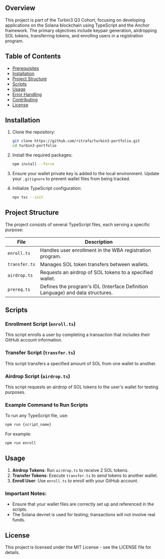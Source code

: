 ## Overview
This project is part of the Turbin3 Q3 Cohort, focusing on developing applications on the Solana blockchain using TypeScript and the Anchor framework. The primary objectives include keypair generation, airdropping SOL tokens, transferring tokens, and enrolling users in a registration program.

## Table of Contents
- [Prerequisites](#prerequisites)
- [Installation](#installation)
- [Project Structure](#project-structure)
- [Scripts](#scripts)
- [Usage](#usage)
- [Error Handling](#error-handling)
- [Contributing](#contributing)
- [License](#license)


## Installation
1. Clone the repository:
   ```bash
   git clone https://github.com/ritrafa/turbin3-portfolio.git
   cd turbin3-portfolio
   ```

2. Install the required packages:
   ```bash
   npm install --force
   ```

3. Ensure your wallet private key is added to the local environment. Update your `.gitignore` to prevent wallet files from being tracked.

4. Initialize TypeScript configuration:
   ```bash
   npx tsc --init
   ```

## Project Structure
The project consists of several TypeScript files, each serving a specific purpose:

| File            | Description                                                 |
|------------------|-------------------------------------------------------------|
| `enroll.ts`      | Handles user enrollment in the WBA registration program.    |
| `transfer.ts`    | Manages SOL token transfers between wallets.                |
| `airdrop.ts`     | Requests an airdrop of SOL tokens to a specified wallet.    |
| `prereq.ts`      | Defines the program's IDL (Interface Definition Language) and data structures.|

## Scripts
### Enrollment Script (`enroll.ts`)
This script enrolls a user by completing a transaction that includes their GitHub account information.

### Transfer Script (`transfer.ts`)
This script transfers a specified amount of SOL from one wallet to another.

### Airdrop Script (`airdrop.ts`)
This script requests an airdrop of SOL tokens to the user's wallet for testing purposes.

### Example Command to Run Scripts
To run any TypeScript file, use:
```bash
npm run {script_name}
```
For example:
```bash
npm run enroll
```

## Usage
1. **Airdrop Tokens**: Run `airdrop.ts` to receive 2 SOL tokens.
2. **Transfer Tokens**: Execute `transfer.ts` to send tokens to another wallet.
3. **Enroll User**: Use `enroll.ts` to enroll with your GitHub account.

### Important Notes:
- Ensure that your wallet files are correctly set up and referenced in the scripts.
- The Solana devnet is used for testing; transactions will not involve real funds.


## License
This project is licensed under the MIT License - see the LICENSE file for details.

